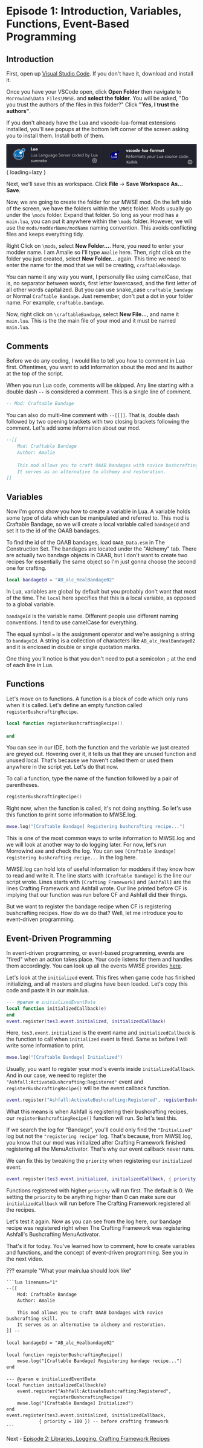 # Episode 1: Introduction, Variables, Functions, Event-Based Programming

## Introduction

First, open up [Visual Studio Code](https://code.visualstudio.com/). If you don't have it, download and install it.

Once you have your VSCode open, click **Open Folder** then navigate to `Morrowind\Data Files\MWSE`. and **select the folder**. You will be asked, "Do you trust the authors of the files in this folder?" Click **"Yes, I trust the authors"**. 

If you don't already have the Lua and vscode-lua-format extensions installed, you'll see popups at the bottom left corner of the screen asking you to install them. Install both of them. 

![VSCode Lua extensions](assets/1/extensions.png){ loading=lazy }

Next, we'll save this as workspace. Click **File** -> **Save Workspace As...** **Save**.

Now, we are going to create the folder for our MWSE mod. On the left side of the screen, we have the folders within the `\MWSE` folder. Mods usually go under the `\mods` folder. Expand that folder. So long as your mod has a `main.lua`, you can put it anywhere within the `\mods` folder. However, we will use the `mods/modderName/modName` naming convention. This avoids conflicting files and keeps everything tidy.

Right Click on `\mods`, select **New Folder...**. Here, you need to enter your modder name. I am Amalie so I'll type `Amalie` here. Then, right click on the folder you just created, select **New Folder...** again. This time we need to enter the name for the mod that we will be creating, `craftableBandage`.

You can name it any way you want, I personally like using camelCase, that is, no separator between words, first letter lowercased, and the first letter of all other words capitalized. But you can use snake_case `craftable_bandage` or Normal `Craftable Bandage`. Just remember, don't put a dot in your folder name. For example, `craftable.bandage`.

Now, right click on `\craftableBandage`, select **New File...**, and name it `main.lua`. This is the the main file of your mod and it must be named `main.lua`.

## Comments

Before we do any coding, I would like to tell you how to comment in Lua first. Oftentimes, you want to add information about the mod and its author at the top of the script.

When you run Lua code, comments will be skipped. Any line starting with a double dash `--` is considered a comment. This is a single line of comment.

```lua
-- Mod: Craftable Bandage
```

You can also do multi-line comment with ``--[[]]``. That is, double dash followed by two opening brackets with two closing brackets following the comment. Let's add some information about our mod. 

```lua
--[[
    Mod: Craftable Bandage
    Author: Amalie

	This mod allows you to craft OAAB bandages with novice bushcrafting skill.
	It serves as an alternative to alchemy and restoration.
]]
```
## Variables

Now I'm gonna show you how to create a variable in Lua. A variable holds some type of data which can be manipulated and referred to. This mod is Craftable Bandage, so we will create a local variable called `bandageId` and set it to the id of the OAAB bandages.

To find the id of the OAAB bandages, load `OAAB_Data.esm` in The Construction Set. The bandages are located under the "Alchemy" tab. There are actually two bandage objects in OAAB, but I don't want to create two recipes for essentially the same object so I'm just gonna choose the second one for crafting.

```lua
local bandageId = "AB_alc_HealBandage02"
```

In Lua, variables are global by default but you probably don't want that most of the time. The `local` here specifies that this is a local variable, as opposed to a global variable.

`bandageId` is the variable name. Different people use different naming conventions. I tend to use camelCase for everything.

The equal symbol `=` is the assignment operator and we're assigning a string to `bandageId`. A string is a collection of characters like `AB_alc_HealBandage02` and it is enclosed in double or single quotation marks. 

One thing you'll notice is that you don't need to put a semicolon `;` at the end of each line in Lua. 

## Functions 

Let's move on to functions. A function is a block of code which only runs when it is called. Let's define an empty function called `registerBushcraftingRecipe`.

``` lua
local function registerBushcraftingRecipe()

end
```

You can see in our IDE, both the function and the variable we just created are greyed out. Hovering over it, it tells us that they are unused function and unused local. That's because we haven't called them or used them anywhere in the script yet. Let's do that now.

To call a function, type the name of the function followed by a pair of parentheses.

```lua
registerBushcraftingRecipe()
```

Right now, when the function is called, it's not doing anything. So let's use this function to print some information to MWSE.log.

```lua
mwse.log("[Craftable Bandage] Registering bushcrafting recipe...")
```

This is one of the most common ways to write information to MWSE.log and we will look at another way to do logging later. For now, let's run Morrowind.exe and check the log. You can see `[Craftable Bandage] registering bushcrafting recipe...` in the log here. 

MWSE.log can hold lots of useful information for modders if they know how to read and write it. The line starts with `[Craftable Bandage]` is the line our script wrote. Lines starts with `[Crafting Framework]` and `[Ashfall]` are the lines Crafting Framework and Ashfall wrote. Our line printed before CF is implying that our function was run before CF and Ashfall did their things. 

But we want to register the bandage recipe when CF is registering bushcrafting recipes. How do we do that? Well, let me introduce you to event-driven programming. 

## Event-Driven Programming

In event-driven programming, or event-based programming, events are "fired" when an action takes place. Your code listens for them and handles them accordingly. You can look up all the events MWSE provides [here](https://mwse.github.io/MWSE/events/initialized/).

Let's look at the `initialized` event. This fires when game code has finished initializing, and all masters and plugins have been loaded. Let's copy this code and paste it in our main.lua.

```lua
--- @param e initializedEventData
local function initializedCallback(e)
end
event.register(tes3.event.initialized, initializedCallback)
```

Here, `tes3.event.initialized` is the event name and `initializedCallback` is the function to call when `initialized` event is fired. Same as before I will write some information to print.

```lua
mwse.log("[Craftable Bandage] Initialized")
```

Usually, you want to register your mod's events inside `initializedCallback`. And in our case, we need to register the `"Ashfall:ActivateBushcrafting:Registered"` event and `registerBushcraftingRecipe()` will be the event callback function.

```lua
event.register("Ashfall:ActivateBushcrafting:Registered", registerBushcraftingRecipe)
```

What this means is when Ashfall is registering their bushcrafting recipes, our `registerBushcraftingRecipe()` function will run. So let's test this. 

If we search the log for "Bandage", you'll could only find the `"Initialized"` log but not the `"registering recipe"` log. That's because, from MWSE.log, you know that our mod was initialized after Crafting Framework finished registering all the MenuActivator. That's why our event callback never runs. 

We can fix this by tweaking the `priority` when registering our `initialized` event. 

```lua
event.register(tes3.event.initialized, initializedCallback, { priority = 100 })
```

Functions registered with higher `priority` will run first. The default is 0. We setting the `priority` to be anything higher than 0 can make sure our `initializedCallback` will run before The Crafting Framework registered all the recipes. 

Let's test it again. Now as you can see from the log here, our bandage recipe was registered right when The Crafting Framework was registering Ashfall's Bushcrafting MenuActivator.

That's it for today. You've learned how to comment, how to create variables and functions, and the concept of event-driven programming. See you in the next video.

??? example "What your main.lua should look like"
    
    ```lua linenums="1"
    --[[
        Mod: Craftable Bandage
        Author: Amalie

        This mod allows you to craft OAAB bandages with novice bushcrafting skill.
        It serves as an alternative to alchemy and restoration.
    ]] --

    local bandageId = "AB_alc_Healbandage02"

    local function registerBushcraftingRecipe()
        mwse.log("[Craftable Bandage] Registering bandage recipe...")
    end

    --- @param e initializedEventData
    local function initializedCallback(e)
        event.register("Ashfall:ActivateBushcrafting:Registered",
                    registerBushcraftingRecipe)
        mwse.log("[Craftable Bandage] Initialized")
    end
    event.register(tes3.event.initialized, initializedCallback,
                { priority = 100 }) -- before crafting framework
    ```

Next - [Episode 2: Libraries, Logging, Crafting Framework Recipes](https://amaliegay.github.io/mwse-modding-tutorial/2_crafting_framework_recipes/)